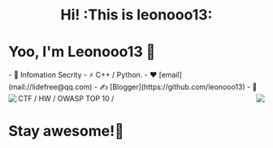 <h1 align='center'> Hi! :This is leonooo13:</h1>
<h1> Yoo, I'm Leonooo13 👋</h1>
- 🍻 Infomation Secrity
- ⚡ C++ / Python.
- ❤️ [email](mail://lidefree@qq.com)
- ✍️ [Blogger](https://github.com/leonooo13)
- 🏃 CTF / HW / OWASP TOP 10 / 
<img align="left" src="https://github-readme-stats.vercel.app/api?username=leonooo13&include_all_commits=true&count_private-true&custom_title=leonooo13'%20GitHub%20Stats&line_height=30&show_icons=true&hide_border=true&bg_color=192133&title_color=efb752&icon_color=efb752&text_color=70bed9">
<img align="right" src="https://github-readme-stats.vercel.app/api/top-langs/?username=leonooo13">
<h1 align='center'><i></i></h1>
<h1> Stay awesome!🤡</h1>